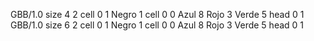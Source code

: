 <gs-board> GBB/1.0
size 4 2
cell 0 1 Negro 1 
cell 0 0 Azul 8 Rojo 3 Verde 5 
head 0 1
 </gs-board>
<gs-board> GBB/1.0
size 6 2
cell 0 1 Negro 1 
cell 0 0 Azul 8 Rojo 3 Verde 5 
head 0 1
 </gs-board>